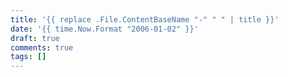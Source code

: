 ```yaml
---
title: '{{ replace .File.ContentBaseName "-" " " | title }}'
date: '{{ time.Now.Format "2006-01-02" }}'
draft: true
comments: true
tags: []
---
```

